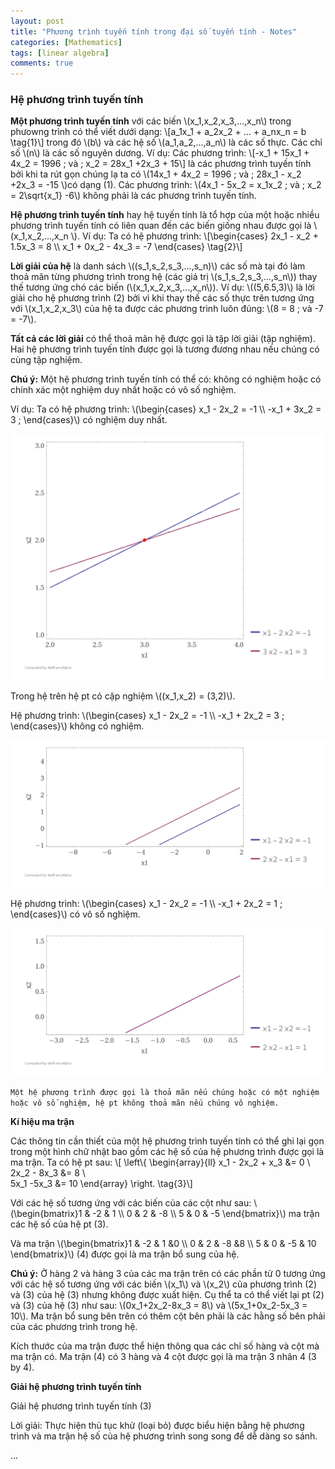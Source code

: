 ```yaml
---
layout: post
title: "Phương trình tuyến tính trong đại số tuyến tính - Notes"
categories: [Mathematics]
tags: [linear algebra]
comments: true
---
```


### Hệ phương trình tuyến tính

**Một phương trình tuyến tính** với các biến \\(x_1,x_2,x_3,...,x_n\\) trong phưowng trình có thể viết dưới dạng:
\\[a_1x_1 + a_2x_2 + ... + a_nx_n = b \tag{1}\\]
trong đó \\(b\\) và các hệ số \\(a_1,a_2,...,a_n\\) là các số thực. Các chỉ số \\(n\\) là các số nguyên dương.
Ví dụ: Các phương trình:
\\[-x_1 + 15x_1 + 4x_2 = 1996 \; và \; x_2 = 28x_1 +2x_3 + 15\\]
là các phương trình tuyến tính bởi khi ta rút gọn chúng lạ ta có \\(14x_1 + 4x_2 = 1996 \; và \; 28x_1 - x_2 +2x_3 = -15 \\)có dạng (1).
Các phương trình: \\(4x_1 - 5x_2 = x_1x_2 \; và \; x_2 = 2\sqrt{x_1} -6\\) không phải là các phương trình tuyến tính.

**Hệ phương trình tuyến tính** hay hệ tuyến tính là tổ hợp của một hoặc nhiều phương trình tuyến tính có liên quan đến các biến giống nhau được gọi là \\(x_1,x_2,...,x_n \\).
Ví dụ: Ta có hệ phương trình: \\[\begin{cases} 2x_1 - x_2 + 1.5x_3 = 8 \\\ x_1 + 0x_2 - 4x_3 = -7 \end{cases} \tag{2}\\]

**Lời giải của hệ** là danh sách \\((s_1,s_2,s_3,...,s_n)\\) các số mà tại đó làm thoả mãn từng phương trình trong hệ (các giá trị \\(s_1,s_2,s_3,...,s_n\\)) thay thế tương ứng chó các biến (\\(x_1,x_2,x_3,...,x_n\\)). Ví dụ: \\((5,6.5,3)\\) là lời giải cho hệ phương trình (2) bởi vì khi thay thế các số thực trên tương ứng với \\(x_1,x_2,x_3\\) của hệ ta được các phương trình luôn đúng: \\(8 = 8 \; và -7 = -7\\).

**Tất cả các lời giải** có thể thoả mãn hệ được gọi là tập lời giải (tập nghiệm). Hai hệ phương trình tuyến tính được gọi là tương đương nhau nếu chúng có cùng tập nghiệm.

**Chú ý:** Một hệ phương trình tuyến tính có thể có: không có nghiệm hoặc có chính xác một nghiệm duy nhất hoặc có vô số nghiệm.

Ví dụ: Ta có hệ phương trình: \\(\begin{cases} x_1 - 2x_2 = -1 \\\ -x_1 + 3x_2 = 3 \; \end{cases}\\) có nghiệm duy nhất.

![Image: Hệ phương trình có nghiệm duy nhất](https://raw.githubusercontent.com/qndev/qndev.github.io/master/public/images/sysequation1.gif)

Trong hệ trên hệ pt có cặp nghiệm \\((x_1,x_2) = (3,2)\\).

Hệ phương trình: \\(\begin{cases} x_1 - 2x_2 = -1 \\\ -x_1 + 2x_2 = 3 \; \end{cases}\\) không có nghiệm.

![Image: Hệ phương trình không có nghiệm](https://raw.githubusercontent.com/qndev/qndev.github.io/master/public/images/sysequation2.gif)

Hệ phương trình: \\(\begin{cases} x_1 - 2x_2 = -1 \\\ -x_1 + 2x_2 = 1 \; \end{cases}\\) có vô số nghiệm.

![Image: Hệ phương trình có vô số nghiệm](https://raw.githubusercontent.com/qndev/qndev.github.io/master/public/images/sysequation3.gif)

`Một hệ phương trình được gọi là thoả mãn nếu chúng hoặc có một nghiệm hoặc vô số nghiệm, hệ pt không thoả mãn nếu chúng vô nghiệm.`

**Kí hiệu ma trận** 

Các thông tin cần thiết của một hệ phương trình tuyến tính có thể ghi lại gọn trong một hình chữ nhật bao gồm các hệ số của hệ phương trình được gọi là ma trận. Ta có hệ pt sau:
\\[
\left\\{
\begin{array}{ll}
x_1 - 2x_2 + x_3 &= 0 \\\
2x_2 - 8x_3 &= 8 \\\
5x_1 -5x_3 &= 10
\end{array}
\right.
\tag{3}\\]

Với các hệ số tương ứng với các biến của các cột như sau:
\\(\begin{bmatrix}1 & -2 & 1 \\\ 0 & 2 & -8 \\\ 5 & 0 & -5 \end{bmatrix}\\) ma trận các hệ số của hệ pt (3).

Và ma trận \\(\begin{bmatrix}1 & -2 & 1 &0 \\\ 0 & 2 & -8 &8 \\\ 5 & 0 & -5 & 10 \end{bmatrix}\\) (4) được gọi là ma trận bổ sung của hệ.

**Chú ý:** Ở hàng 2 và hàng 3 của các ma trận trên có các phần tử 0 tương ứng với các hệ số tương ứng với các biến \\(x_1\\) và \\(x_2\\) của phương trình (2) và (3) của hệ (3) nhưng không được xuất hiện. Cụ thể ta có thể viết lại pt (2) và (3) của hệ (3) như sau: \\(0x_1+2x_2-8x_3 = 8\\) và \\(5x_1+0x_2-5x_3 = 10\\). Ma trận bổ sung bên trên có thêm cột bên phải là các hằng số bên phải của các phương trình trong hệ.

Kích thước của ma trận được thể hiện thông qua các chỉ số hàng và cột mà ma trận có. Ma trận (4) có 3 hàng và 4 cột được gọi là ma trận 3 nhân 4 (3 by 4).

**Giải hệ phương trình tuyến tính**

Giải hệ phương trình tuyến tính (3)

Lời giải: Thực hiện thủ tục khử (loại bỏ) được biểu hiện bằng hệ phương trình và ma trận hệ số của hệ phương trình song song để dễ dàng so sánh.

...
